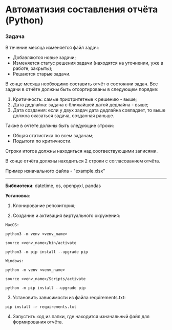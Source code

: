 # Автоматизия составления отчёта (Python)

### Задача

В течение месяца изменяется файл задач:
+ Добавляются новые задачи;
+ Изменяется статус решения задачи (находятся на уточнении, уже в работе, закрыты);
+ Решаются старые задачи.

В конце месяца необходимо составить отчёт о состоянии задач. Все задачи в отчёте должны быть отсортированы в следующем порядке:
1. Критичность: самые приотритетные к решению - выше;
2. Дата дедлайна: задача с ближайшей датой дедлайна - выше;
3. Дата создания: если у двух задач дата дедлайна совпадает, то выше должна оказаться задача, созданная раньше. 

Также в очтёте должны быть следующие строки: 
* Общая статистика по всем задачам;
* Подытоги по критичности.

Строки итогов должны находиться над соотвествующими записями.

В конце отчёта должны находиться 2 строки с согласованием отчёта. 

Пример изначального файла - "example.xlsx"
____

**Библиотеки**: datetime, os, openpyxl, pandas

**Установка**:
1. Клонирование репозитория;

2. Создание и активация виртуального окружения:
```
MacOS:

python3 -m venv <venv_name>

source <venv_name>/bin/activate

python3 -m pip install --upgrade pip

Windows:

python -m venv <venv_name> 

source <venv_name>/Scripts/activate

python -m pip install --upgrade pip
```

3. Установить зависимости из файла requirements.txt:
```
pip install -r requirements.txt
```

4. Запустить код из папки, где находится изначальный файл для формирования отчёта.
